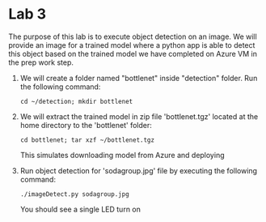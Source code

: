 # Lab 3
The purpose of this lab is to execute object detection on an image. We will provide an image for a trained model where a python app is able to detect 
this object based on the trained model we have completed on Azure VM in the prep work step.


1. We will create a folder named "bottlenet" inside "detection" folder. Run the following command: 

    ```
    cd ~/detection; mkdir bottlenet
    ```

2. We will extract  the trained model in zip file 'bottlenet.tgz' located at the home directory to the 'bottlenet' folder:

    ```
    cd bottlenet; tar xzf ~/bottlenet.tgz
    ```

    This simulates downloading model from Azure and deploying

4. Run object detection for 'sodagroup.jpg' file by executing the following command:

    ```
    ./imageDetect.py sodagroup.jpg
    ```

    You should see a single LED turn on
